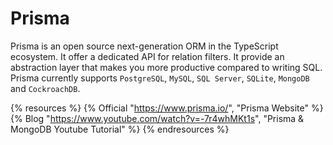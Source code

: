 # Prisma

Prisma is an open source next-generation ORM in the TypeScript ecosystem. It offer a dedicated API for relation filters. It provide an abstraction layer that makes you more productive compared to writing SQL. Prisma currently supports `PostgreSQL`, `MySQL`, `SQL Server`, `SQLite`, `MongoDB` and `CockroachDB`.


{% resources %}
  {% Official "https://www.prisma.io/", "Prisma Website" %}
  {% Blog "https://www.youtube.com/watch?v=-7r4whMKt1s", "Prisma & MongoDB Youtube Tutorial" %}
{% endresources %}
